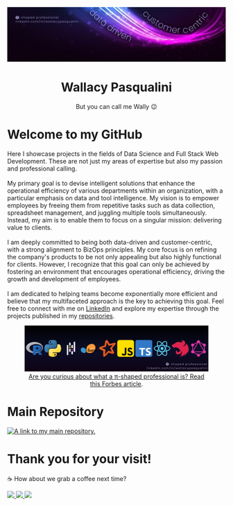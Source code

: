 <a href="https://www.linkedin.com/in/wallacypasqualini/" target="_blank">
  <img src="https://github.com/WallPasq/WallPasq/blob/main/assets/banner.png" alt="Pi shaped professional. Data driven. Customer centric.">
</a>

<div align="center">
  <h1>Wallacy Pasqualini</h1>
  <p>But you can call me Wally 😉</p>
</div>

<h1>Welcome to my GitHub</h1>
<p>
  Here I showcase projects in the fields of Data Science and Full Stack Web Development. These are not just my areas of expertise but also my passion and professional calling.<br /><br />
  My primary goal is to devise intelligent solutions that enhance the operational efficiency of various departments within an organization, with a particular emphasis on data and tool intelligence. My vision is to empower employees by freeing them from repetitive tasks such as data collection, spreadsheet management, and juggling multiple tools simultaneously. Instead, my aim is to enable them to focus on a singular mission: delivering value to clients.<br /><br />
  I am deeply committed to being both data-driven and customer-centric, with a strong alignment to BizOps principles. My core focus is on refining the company's products to be not only appealing but also highly functional for clients. However, I recognize that this goal can only be achieved by fostering an environment that encourages operational efficiency, driving the growth and development of employees.<br /><br />
  I am dedicated to helping teams become exponentially more efficient and believe that my multifaceted approach is the key to achieving this goal. Feel free to connect with me on <a href="https://www.linkedin.com/in/wallacypasqualini/" target="_blank">LinkedIn</a> and explore my expertise through the projects published in my <a href="https://github.com/WallPasq?tab=repositories" target="_blank">repositories</a>.
</p>

<div align="center">
  <figure>
    <a href="https://github.com/WallPasq?tab=repositories" target="_blank">
      <img src="https://github.com/WallPasq/WallPasq/blob/main/assets/icons.png" alt="Languages ​​and frameworks icons: R, Python, Pandas, Scikit-learn, Spark, JavaScript, TypeScript, React, NestJS and GraphQL.">
      <figcaption>
        Are you curious about what a π-shaped professional is? Read this <a href="https://www.forbes.com/sites/davidmichels/2019/09/27/going-pi-shaped-how-to-prepare-for-the-work-of-the-future/">Forbes article</a>.
      </figcaption>
    </a>
  </figure>
</div>

<h1>Main Repository</h1>
<a href="https://github.com/WallPasq/projects" target="_blank">
  <img src="https://github-readme-stats.vercel.app/api/pin/?username=wallpasq&repo=projects&title_color=BEBEF2&icon_color=BEBEF2&text_color=BEBEF2&bg_color=0C0F29" alt="A link to my main repository.">
</a>

<h1>Thank you for your visit!</h1>
<p>☕ How about we grab a coffee next time?</p>
<a href="https://www.linkedin.com/in/wallacypasqualini/" target="_blank">
  <img src="https://img.shields.io/badge/-LinkedIn-%230077B5?style=for-the-badge&logo=linkedin&logoColor=white">
</a> 
<a href = "mailto:wallacypasqualini@gmail.com" target="_blank">
  <img src="https://img.shields.io/badge/-Gmail-%23333?style=for-the-badge&logo=gmail&logoColor=white">
</a>
<a href="https://instagram.com/wallacypasqualini" target="_blank">
  <img src="https://img.shields.io/badge/-Instagram-%23E4405F?style=for-the-badge&logo=instagram&logoColor=white">
</a>

